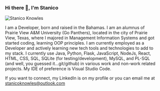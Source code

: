 ### Hi there 👋, I'm Stanico
![Stanico Knowles](https://user-images.githubusercontent.com/65465649/132734357-29a7fca3-b5e7-497c-b3ba-12c96a511c48.png)


I am a Developer, born and raised in the Bahamas. I am an alumnus of Prairie View A&M University (Go Panthers), located in the city of Prairie View, Texas, where I majored in Management Information Systems and got started coding, learning OOP principles. I am currently employed as a Developer and actively learning new tech tools and technologies to add to my stack. I currently use Java, Python, Flask, JavaScript, NodeJs, React, HTML, CSS, SQL, SQLite (for testing/development), MySQL, and PL-SQL (and well, you guessed it...git/github) in various work and non-work related projects. My IDE of preference is Visual Studio Code. 

If you want to connect, my LinkedIn is on my profile or you can email me at stanicoknowles@outlook.com
